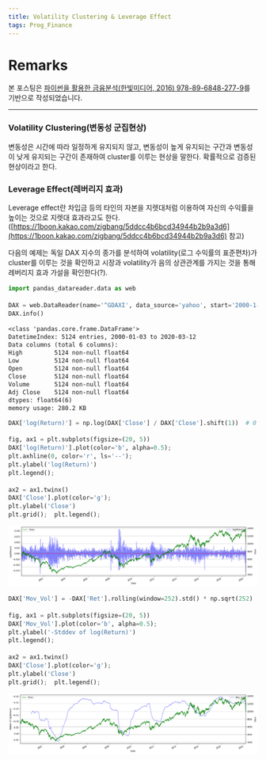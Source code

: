 ```yaml
---
title: Volatility Clustering & Leverage Effect
tags: Prog_Finance
---
```


# Remarks
본 포스팅은 [파이썬을 활용한 금융분석(한빛미디어, 2016) 978-89-6848-277-9](https://books.google.co.kr/books/about/%ED%8C%8C%EC%9D%B4%EC%8D%AC%EC%9D%84_%ED%99%9C%EC%9A%A9%ED%95%9C_%EA%B8%88%EC%9C%B5_%EB%B6%84%EC%84%9D.html?id=crpUDwAAQBAJ&printsec=frontcover&source=kp_read_button&redir_esc=y#v=onepage&q&f=false)를 기반으로 작성되었습니다.

<!--more-->

---

### Volatility Clustering(변동성 군집현상)
변동성은 시간에 따라 일정하게 유지되지 않고, 변동성이 높게 유지되는 구간과 변동성이 낮게 유지되는 구간이 존재하여 cluster를 이루는 현상을 말한다. 확률적으로 검증된 현상이라고 한다.

### Leverage Effect(레버리지 효과)
Leverage effect란 차입금 등의 타인의 자본을 지렛대처럼 이용하여 자신의 수익률을 높이는 것으로 지렛대 효과라고도 한다. ([https://1boon.kakao.com/zigbang/5ddcc4b6bcd34944b2b9a3d6](https://1boon.kakao.com/zigbang/5ddcc4b6bcd34944b2b9a3d6) 참고)


다음의 예제는 독일 DAX 지수의 종가를 분석하여 volatility(로그 수익률의 표준편차)가 cluster를 이루는 것을 확인하고 시장과 volatility가 음의 상관관계를 가지는 것을 통해 레버리지 효과 가설을 확인한다(?).


```python
import pandas_datareader.data as web

DAX = web.DataReader(name='^GDAXI', data_source='yahoo', start='2000-1-1')
DAX.info()
```

    <class 'pandas.core.frame.DataFrame'>
    DatetimeIndex: 5124 entries, 2000-01-03 to 2020-03-12
    Data columns (total 6 columns):
    High         5124 non-null float64
    Low          5124 non-null float64
    Open         5124 non-null float64
    Close        5124 non-null float64
    Volume       5124 non-null float64
    Adj Close    5124 non-null float64
    dtypes: float64(6)
    memory usage: 280.2 KB



```python
DAX['log(Return)'] = np.log(DAX['Close'] / DAX['Close'].shift(1))  # 0 이상이면 상승, 이하면 하락

fig, ax1 = plt.subplots(figsize=(20, 5))
DAX['log(Return)'].plot(color='b', alpha=0.5);
plt.axhline(0, color='r', ls='--');
plt.ylabel('log(Return)')
plt.legend();

ax2 = ax1.twinx()
DAX['Close'].plot(color='g');
plt.ylabel('Close')
plt.grid();  plt.legend();
```


![png](/images/Prog_Finance/2020-03-12-volatility/output_4_0.png)



```python
DAX['Mov_Vol'] = -DAX['Ret'].rolling(window=252).std() * np.sqrt(252)

fig, ax1 = plt.subplots(figsize=(20, 5))
DAX['Mov_Vol'].plot(color='b', alpha=0.5);
plt.ylabel('-Stddev of log(Return)')
plt.legend();

ax2 = ax1.twinx()
DAX['Close'].plot(color='g');
plt.ylabel('Close')
plt.grid();  plt.legend();
```


![png](/images/Prog_Finance/2020-03-12-volatility/output_5_0.png)
